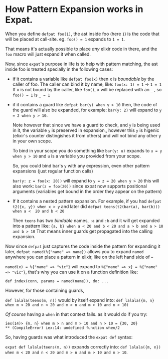 # How Pattern Expansion works in Expat.

When you define  `defpat foo(1)`, the ast inside foo (here `1`) is the code that will be placed at call-site. eg. `foo() = 1` expands to `1 = 1`.

That means it's actually possible to place *any* elixir code in there, and the `foo` macro will just expand it when called.

Now, since `expat`'s purpose in life is to help with pattern matching,
the ast inside foo is treated specially in the following cases:

- if it contains a variable like `defpat foo(x)` then x is _boundable_ by the caller of foo. The caller can bind it by name, like:
   `foo(x: 1) = 1` => `1 = 1`
  If x is not bound by the caller, like `foo()`, x will be replaced with an `_` , so `foo() = 1` is `_ = 1`

 - if it contains a guard like `defpat bar(y) when y > 10` then, the code of the guard will also be expanded, for example:
  `bar(y: 2)` will expand to `y  = 2 when y > 10`.

   Note however that since we have a guard to check, and `y` is being used in it, the variable `y` is preserved in expansion,, however this `y` is higenic (elixir's counter distingishes it from others) and will not bind any other y in your own scope. 

   To bind in your scope you do something like 
   `bar(y: u)` expands to `u = y when y > 10` and `u` is a variable you provided from your scope.

   So, you could bind bar's `y` with any expression, even other pattern expansions (just regular function calls)

    `bar(y: z = foo(x: 20))` will expand to `y = z = 20 when y > 20`
    this will also work: `bar(z = foo(20))`  since expat now supports positional arguments (variables get bound in the order they appear on the pattern)

 - If it contains a nested pattern expansion. For example, if you had
   `defpat t2({x, y}) when x > y` and later did
 `defpat teens(t2(bar(a), bar(b))) when a <  20 and b < 20`

    Then `teens` has two _bindable_ names, `:a` and `:b` and it will get expanded into a pattern like:
    `{a, b} when a < 20 and b < 20 and a > b and a > 10 and b > 10`
    That means inner guards get propagated into the calling expansion.


Now since `defpat` just captures the code inside the pattern for expanding it later, `defpat named(%{"name" => name})` allows you to expand `named` anywhere you can place a pattern in elixir, like on the left hand side of `=`

`named(x) = %{"name" => "vic"}` will expand to
`%{"name" => x} = %{"name" => "vic"}`, that's why you can use it on a function definition like:

`def index(conn, params = named(name)), do: ...`

However, for those containing guards, 

`def lalala(teens(m, n))` would by itself expand into:
`def lalala({m, n} when m < 20 and n < 20 and m > n and m > 10 and n > 10)`

*Of course* having a `when` in that context fails.
as it would do if you try:

```
iex(14)> {m, n} when m > n and m > 10 and n > 10 = {30, 20}
** (CompileError) iex:14: undefined function when/2
```
So, having guards was what introduced the `expat def` syntax:

`expat def lalala(teens(m, n))` expands correctly into:
`def lalala({m, n}) when m < 20 and n < 20 and m > n and m > 10 and n > 10`. 


